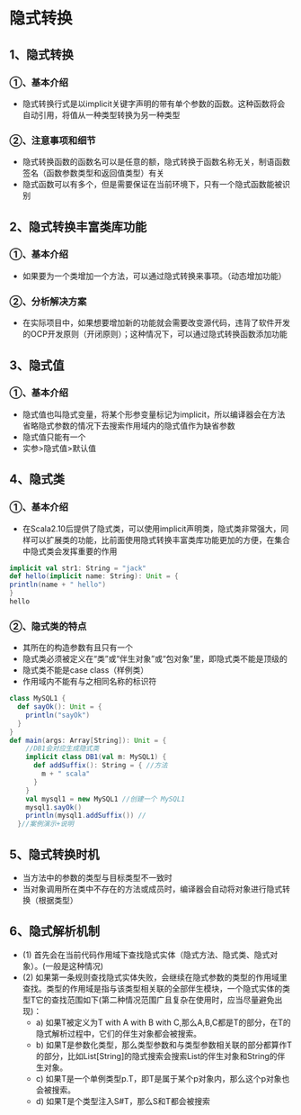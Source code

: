 # 隐式转换

## 1、隐式转换

### ①、基本介绍

* 隐式转换行式是以implicit关键字声明的带有单个参数的函数。这种函数将会自动引用，将值从一种类型转换为另一种类型

### ②、注意事项和细节

* 隐式转换函数的函数名可以是任意的额，隐式转换于函数名称无关，制语函数签名（函数参数类型和返回值类型）有关
* 隐式函数可以有多个，但是需要保证在当前环境下，只有一个隐式函数能被识别

## 2、隐式转换丰富类库功能

### ①、基本介绍

* 如果要为一个类增加一个方法，可以通过隐式转换来事项。（动态增加功能）

### ②、分析解决方案

* 在实际项目中，如果想要增加新的功能就会需要改变源代码，违背了软件开发的OCP开发原则（开闭原则）；这种情况下，可以通过隐式转换函数添加功能

## 3、隐式值

### ①、基本介绍

* 隐式值也叫隐式变量，将某个形参变量标记为implicit，所以编译器会在方法省略隐式参数的情况下去搜索作用域内的隐式值作为缺省参数
* 隐式值只能有一个
* 实参>隐式值>默认值

## 4、隐式类

### ①、基本介绍

* 在Scala2.10后提供了隐式类，可以使用implicit声明类，隐式类非常强大，同样可以扩展类的功能，比前面使用隐式转换丰富类库功能更加的方便，在集合中隐式类会发挥重要的作用

```scala
implicit val str1: String = "jack"
def hello(implicit name: String): Unit = {
println(name + " hello")
}
hello
```

### ②、隐式类的特点

* 其所在的构造参数有且只有一个
* 隐式类必须被定义在“类”或“伴生对象”或“包对象”里，即隐式类不能是顶级的
* 隐式类不能是case class（样例类）
* 作用域内不能有与之相同名称的标识符

```scala
class MySQL1 {
  def sayOk(): Unit = {
    println("sayOk")
  }
}
def main(args: Array[String]): Unit = {
    //DB1会对应生成隐式类
    implicit class DB1(val m: MySQL1) {
      def addSuffix(): String = { //方法
        m + " scala"
      }
    }
    val mysql1 = new MySQL1 //创建一个 MySQL1
    mysql1.sayOk()
    println(mysql1.addSuffix()) // 
  }//案例演示+说明
```

## 5、隐式转换时机

* 当方法中的参数的类型与目标类型不一致时
* 当对象调用所在类中不存在的方法或成员时，编译器会自动将对象进行隐式转换（根据类型）

## 6、隐式解析机制

* (1)      首先会在当前代码作用域下查找隐式实体（隐式方法、隐式类、隐式对象）。(一般是这种情况)
* (2)      如果第一条规则查找隐式实体失败，会继续在隐式参数的类型的作用域里查找。类型的作用域是指与该类型相关联的全部伴生模块，一个隐式实体的类型T它的查找范围如下(第二种情况范围广且复杂在使用时，应当尽量避免出现)：
  * a)  如果T被定义为T with A with B with C,那么A,B,C都是T的部分，在T的隐式解析过程中，它们的伴生对象都会被搜索。
  * b)  如果T是参数化类型，那么类型参数和与类型参数相关联的部分都算作T的部分，比如List[String]的隐式搜索会搜索List的伴生对象和String的伴生对象。
  * c)  如果T是一个单例类型p.T，即T是属于某个p对象内，那么这个p对象也会被搜索。
  * d)  如果T是个类型注入S#T，那么S和T都会被搜索